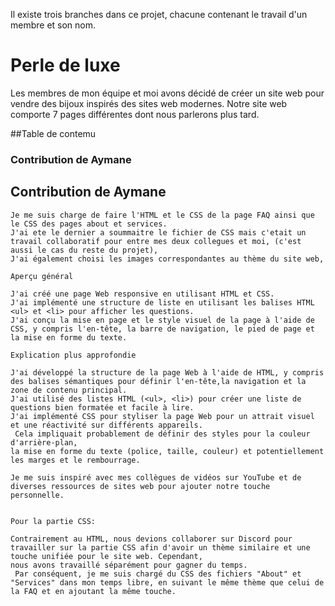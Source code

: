 Il existe trois branches dans ce projet, chacune contenant le travail d'un membre et son nom.

# Perle de luxe
Les membres de mon équipe et moi avons décidé de créer un site web pour vendre des bijoux inspirés des sites web modernes. Notre site web comporte 7 pages différentes dont nous parlerons plus tard.

##Table de contemu
### Contribution de Aymane

## Contribution de Aymane 

```
Je me suis charge de faire l'HTML et le CSS de la page FAQ ainsi que le CSS des pages about et services.
J'ai ete le dernier a soummaitre le fichier de CSS mais c'etait un travail collaboratif pour entre mes deux collegues et moi, (c'est aussi le cas du reste du projet),
J'ai également choisi les images correspondantes au thème du site web,

Aperçu général

J'ai créé une page Web responsive en utilisant HTML et CSS.
J'ai implémenté une structure de liste en utilisant les balises HTML <ul> et <li> pour afficher les questions.
J'ai conçu la mise en page et le style visuel de la page à l'aide de CSS, y compris l'en-tête, la barre de navigation, le pied de page et la mise en forme du texte.

Explication plus approfondie

J'ai développé la structure de la page Web à l'aide de HTML, y compris des balises sémantiques pour définir l'en-tête,la navigation et la zone de contenu principal.
J'ai utilisé des listes HTML (<ul>, <li>) pour créer une liste de questions bien formatée et facile à lire.
J'ai implémenté CSS pour styliser la page Web pour un attrait visuel et une réactivité sur différents appareils.
 Cela impliquait probablement de définir des styles pour la couleur d'arrière-plan,
la mise en forme du texte (police, taille, couleur) et potentiellement les marges et le rembourrage.

Je me suis inspiré avec mes collègues de vidéos sur YouTube et de diverses ressources de sites web pour ajouter notre touche personnelle.


Pour la partie CSS:

Contrairement au HTML, nous devions collaborer sur Discord pour travailler sur la partie CSS afin d'avoir un thème similaire et une touche unifiée pour le site web. Cependant,
nous avons travaillé séparément pour gagner du temps.
 Par conséquent, je me suis chargé du CSS des fichiers "About" et "Services" dans mon temps libre, en suivant le même thème que celui de la FAQ et en ajoutant la même touche.
```
